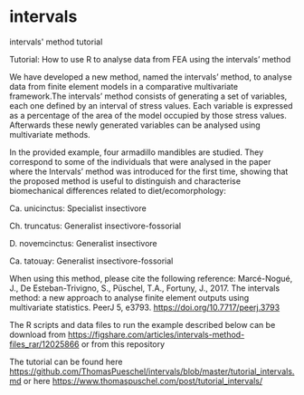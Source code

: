 # intervals
intervals' method tutorial

Tutorial: How to use R to analyse data from FEA using the intervals’ method

We have developed a new method, named the intervals’ method, to analyse data from finite element models in a comparative multivariate framework.The intervals’ method consists of generating a set of variables, each one defined by an interval of stress values. Each variable is expressed as a percentage of the area of the model occupied by those stress values. Afterwards these newly generated variables can be analysed using multivariate methods.

In the provided example, four armadillo mandibles are studied. They correspond to some of the individuals that were analysed in the paper where the Intervals’ method was introduced for the first time, showing that the proposed method is useful to distinguish and characterise biomechanical differences related to diet/ecomorphology:

Ca. unicinctus: Specialist insectivore

Ch. truncatus: Generalist insectivore-fossorial

D. novemcinctus: Generalist insectivore

Ca. tatouay: Generalist insectivore-fossorial

When using this method, please cite the following reference: Marcé-Nogué, J., De Esteban-Trivigno, S., Püschel, T.A., Fortuny, J., 2017. The intervals method: a new approach to analyse finite element outputs using multivariate statistics. PeerJ 5, e3793. https://doi.org/10.7717/peerj.3793

The R scripts and data files to run the example described below can be download from https://figshare.com/articles/intervals-method-files_rar/12025866 or from this repository

The tutorial can be found here https://github.com/ThomasPueschel/intervals/blob/master/tutorial_intervals.md or here https://www.thomaspuschel.com/post/tutorial_intervals/
